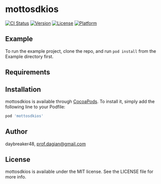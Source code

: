 # mottosdkios

[![CI Status](https://img.shields.io/travis/daybreaker48/mottosdkios.svg?style=flat)](https://travis-ci.org/daybreaker48/mottosdkios)
[![Version](https://img.shields.io/cocoapods/v/mottosdkios.svg?style=flat)](https://cocoapods.org/pods/mottosdkios)
[![License](https://img.shields.io/cocoapods/l/mottosdkios.svg?style=flat)](https://cocoapods.org/pods/mottosdkios)
[![Platform](https://img.shields.io/cocoapods/p/mottosdkios.svg?style=flat)](https://cocoapods.org/pods/mottosdkios)

## Example

To run the example project, clone the repo, and run `pod install` from the Example directory first.

## Requirements

## Installation

mottosdkios is available through [CocoaPods](https://cocoapods.org). To install
it, simply add the following line to your Podfile:

```ruby
pod 'mottosdkios'
```

## Author

daybreaker48, prof.dagian@gmail.com

## License

mottosdkios is available under the MIT license. See the LICENSE file for more info.

